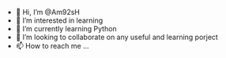 - 👋 Hi, I’m @Am92sH
- 👀 I’m interested in learning 
- 🌱 I’m currently learning Python 
- 💞️ I’m looking to collaborate on any useful and learning  porject  
- 📫 How to reach me ...

<!---
Am92sH/Am92sH is a ✨ special ✨ repository because its `README.md` (this file) appears on your GitHub profile.
You can click the Preview link to take a look at your changes.
--->
